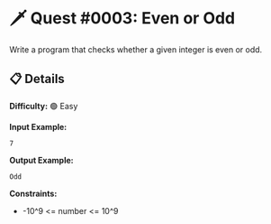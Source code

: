 # 🗡️ Quest #0003: Even or Odd

Write a program that checks whether a given integer is even or odd.

## 📋 Details  
**Difficulty:** 🟢 Easy  

**Input Example:**  
```
7
```

**Output Example:**  
```
Odd
```

**Constraints:**  
- -10^9 <= number <= 10^9
